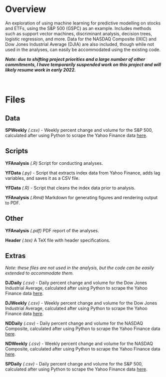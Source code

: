 # Overview

An exploration of using machine learning for predictive modelling on stocks and ETFs, using the S&P 500 (GSPC) as an example. Includes methods such as support vector machines, discriminant analysis, decision trees, logistic regression, and more. Data for the NASDAQ Composite (IXIC) and Dow Jones Industrial Average (DJIA) are also included, though while not used in the analyses, can easily be accommodated using the existing code.

***Note: due to shifting project priorities and a large number of other commitments, I have temporarily suspended work on this project and will likely resume work in early 2022.***

<br/>

# Files

## Data

**SPWeekly** *(.csv)* - Weekly percent change and volume for the S&P 500, calculated after using Python to scrape the Yahoo Finance data [here](https://finance.yahoo.com/quote/%5EGSPC/history?p=%5EGSPC).

## Scripts

**YFAnalysis** *(.R)* Script for conducting analyses.

**YFData** *(.py)* - Script that extracts index data from Yahoo Finance, adds lag variables, and saves it as a CSV file.

**YFData** *(.R)* - Script that cleans the index data prior to analysis.

**YFAnalysis** *(.Rmd)* Markdown for generating figures and rendering output to PDF.

## Other

**YFAnalysis** *(.pdf)* PDF report of the analyses.

**Header** *(.tex)* A TeX file with header specifications.

## Extras

*Note: these files are not used in the analysis, but the code can be easily extended to accommodate them.*

**DJDaily** *(.csv)* - Daily percent change and volume for the Dow Jones Industrial Average, calculated after using Python to scrape the Yahoo Finance data [here](https://finance.yahoo.com/quote/%5EDJI/history?p=%5EDJI).

**DJWeekly** *(.csv)* - Weekly percent change and volume for the Dow Jones Industrial Average, calculated after using Python to scrape the Yahoo Finance data [here](https://finance.yahoo.com/quote/%5EDJI/history?p=%5EDJI).

**NDDaily** *(.csv)* - Daily percent change and volume for the NASDAQ Composite, calculated after using Python to scrape the Yahoo Finance data [here](https://finance.yahoo.com/quote/%5EIXIC/history?p=%5EIXIC).

**NDWeekly** *(.csv)* - Weekly percent change and volume for the NASDAQ Composite, calculated after using Python to scrape the Yahoo Finance data [here](https://finance.yahoo.com/quote/%5EIXIC/history?p=%5EIXIC).

**SPDaily** *(.csv)* - Daily percent change and volume for the S&P 500, calculated after using Python to scrape the Yahoo Finance data [here](https://finance.yahoo.com/quote/%5EGSPC/history?p=%5EGSPC).
